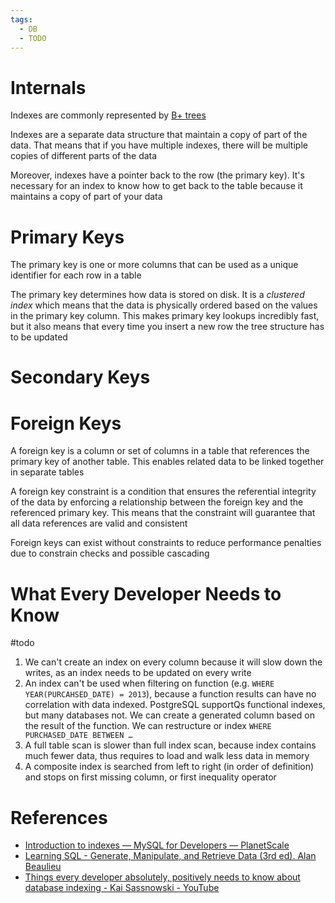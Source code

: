 ```yaml
---
tags:
  - DB
  - TODO
---
```


# Internals

Indexes are commonly represented by [B+ trees](B+%20tree.md)

Indexes are a separate data structure that maintain a copy of part of the data. That means that if you have multiple indexes, there will be multiple copies of different parts of the data

Moreover, indexes have a pointer back to the row (the primary key). It's necessary for an index to know how to get back to the table because it maintains a copy of part of your data

# Primary Keys

The primary key is one or more columns that can be used as a unique identifier for each row in a table

The primary key determines how data is stored on disk. It is a *clustered index* which means that the data is physically ordered based on the values in the primary key column. This makes primary key lookups incredibly fast, but it also means that every time you insert a new row the tree structure has to be updated

# Secondary Keys

# Foreign Keys

A foreign key is a column or set of columns in a table that references the primary key of another table. This enables related data to be linked together in separate tables

A foreign key constraint is a condition that ensures the referential integrity of the data by enforcing a relationship between the foreign key and the referenced primary key. This means that the constraint will guarantee that all data references are valid and consistent

Foreign keys can exist without constraints to reduce performance penalties due to constrain checks and possible cascading

# What Every Developer Needs to Know

#todo

1. We can't create an index on every column because it will slow down the writes, as an index needs to be updated on every write
2. An index can't be used when filtering on function (e.g. `WHERE YEAR(PURCAHSED_DATE) = 2013`), because a function results can have no correlation with data indexed. PostgreSQL supportQs functional indexes, but many databases not. We can create a generated column based on the result of the function. We can restructure or index `WHERE PURCHASED_DATE BETWEEN …`
3. A full table scan is slower than full index scan, because index contains much fewer data, thus requires to load and walk less data in memory
4. A composite index is searched from left to right (in order of definition) and stops on first missing column, or first inequality operator

# References

- [Introduction to indexes — MySQL for Developers — PlanetScale](https://planetscale.com/learn/courses/mysql-for-developers/indexes/introduction-to-indexes)
- [Learning SQL - Generate, Manipulate, and Retrieve Data (3rd ed). Alan Beaulieu](References.md#Learning%20SQL%20-%20Generate,%20Manipulate,%20and%20Retrieve%20Data%20(3rd%20ed).%20Alan%20Beaulieu)
- [Things every developer absolutely, positively needs to know about database indexing - Kai Sassnowski - YouTube](https://youtu.be/HubezKbFL7E?si=-JZ1MlNECztgGmLU)
